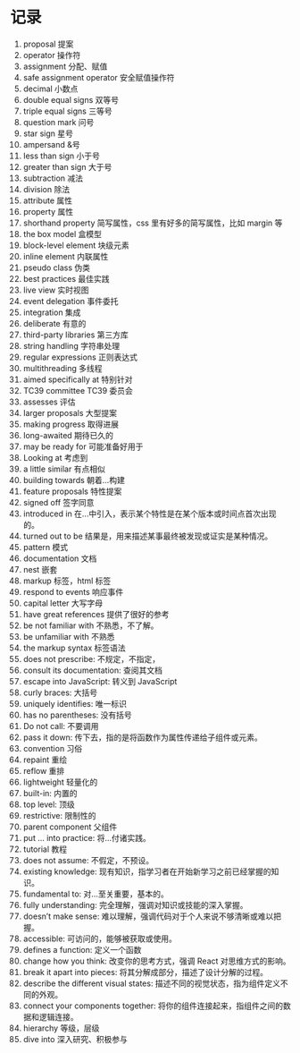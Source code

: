 # 记录

1. proposal 提案
2. operator 操作符
3. assignment 分配、赋值
4. safe assignment operator 安全赋值操作符
5. decimal 小数点
6. double equal signs 双等号
7. triple equal signs 三等号
8. question mark 问号
9. star sign 星号
10. ampersand &号
11. less than sign 小于号
12. greater than sign 大于号
13. subtraction 减法
14. division 除法
15. attribute 属性
16. property 属性
17. shorthand property 简写属性，css 里有好多的简写属性，比如 margin 等
18. the box model 盒模型
19. block-level element 块级元素
20. inline element 内联属性
21. pseudo class 伪类
22. best practices 最佳实践
23. live view 实时视图
24. event delegation 事件委托
25. integration 集成
26. deliberate 有意的
27. third-party libraries 第三方库
28. string handling 字符串处理
29. regular expressions 正则表达式
30. multithreading 多线程
31. aimed specifically at 特别针对
32. TC39 committee TC39 委员会
33. assesses 评估
34. larger proposals 大型提案
35. making progress 取得进展
36. long-awaited 期待已久的
37. may be ready for 可能准备好用于
38. Looking at 考虑到
39. a little similar 有点相似
40. building towards 朝着...构建
41. feature proposals 特性提案
42. signed off 签字同意
43. introduced in 在...中引入，表示某个特性是在某个版本或时间点首次出现的。
44. turned out to be 结果是，用来描述某事最终被发现或证实是某种情况。
45. pattern 模式
46. documentation 文档
47. nest 嵌套
48. markup 标签，html 标签
49. respond to events 响应事件
50. capital letter 大写字母
51. have great references 提供了很好的参考
52. be not familiar with 不熟悉，不了解。
53. be unfamiliar with 不熟悉
54. the markup syntax 标签语法
55. does not prescribe: 不规定，不指定，
56. consult its documentation: 查阅其文档
57. escape into JavaScript: 转义到 JavaScript
58. curly braces: 大括号
59. uniquely identifies: 唯一标识
60. has no parentheses: 没有括号
61. Do not call: 不要调用
62. pass it down: 传下去，指的是将函数作为属性传递给子组件或元素。
63. convention 习俗
64. repaint 重绘
65. reflow 重排
66. lightweight 轻量化的
67. built-in: 内置的
68. top level: 顶级
69. restrictive: 限制性的
70. parent component 父组件
71. put ... into practice: 将...付诸实践。
72. tutorial 教程
73. does not assume: 不假定，不预设。
74. existing knowledge: 现有知识，指学习者在开始新学习之前已经掌握的知识。
75. fundamental to: 对...至关重要，基本的。
76. fully understanding: 完全理解，强调对知识或技能的深入掌握。
77. doesn’t make sense: 难以理解，强调代码对于个人来说不够清晰或难以把握。
78. accessible: 可访问的，能够被获取或使用。
79. defines a function: 定义一个函数
80. change how you think: 改变你的思考方式，强调 React 对思维方式的影响。
81. break it apart into pieces: 将其分解成部分，描述了设计分解的过程。
82. describe the different visual states: 描述不同的视觉状态，指为组件定义不同的外观。
83. connect your components together: 将你的组件连接起来，指组件之间的数据和逻辑连接。
84. hierarchy 等级，层级
85. dive into 深入研究、积极参与
